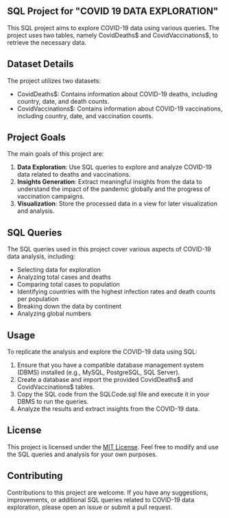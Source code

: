 ## SQL Project for "COVID 19 DATA EXPLORATION"

This SQL project aims to explore COVID-19 data using various queries. The project uses two tables, namely CovidDeaths$ and CovidVaccinations$, to retrieve the necessary data.

## Dataset Details

The project utilizes two datasets:

- CovidDeaths$: Contains information about COVID-19 deaths, including country, date, and death counts.
- CovidVaccinations$: Contains information about COVID-19 vaccinations, including country, date, and vaccination counts.

## Project Goals

The main goals of this project are:

1. **Data Exploration**: Use SQL queries to explore and analyze COVID-19 data related to deaths and vaccinations.
2. **Insights Generation**: Extract meaningful insights from the data to understand the impact of the pandemic globally and the progress of vaccination campaigns.
3. **Visualization**: Store the processed data in a view for later visualization and analysis.

## SQL Queries

The SQL queries used in this project cover various aspects of COVID-19 data analysis, including:

- Selecting data for exploration
- Analyzing total cases and deaths
- Comparing total cases to population
- Identifying countries with the highest infection rates and death counts per population
- Breaking down the data by continent
- Analyzing global numbers

## Usage

To replicate the analysis and explore the COVID-19 data using SQL:

1. Ensure that you have a compatible database management system (DBMS) installed (e.g., MySQL, PostgreSQL, SQL Server).
2. Create a database and import the provided CovidDeaths$ and CovidVaccinations$ tables.
3. Copy the SQL code from the SQLCode.sql file and execute it in your DBMS to run the queries.
4. Analyze the results and extract insights from the COVID-19 data.

## License

This project is licensed under the [MIT License](LICENSE). Feel free to modify and use the SQL queries and analysis for your own purposes.

## Contributing

Contributions to this project are welcome. If you have any suggestions, improvements, or additional SQL queries related to COVID-19 data exploration, please open an issue or submit a pull request.

